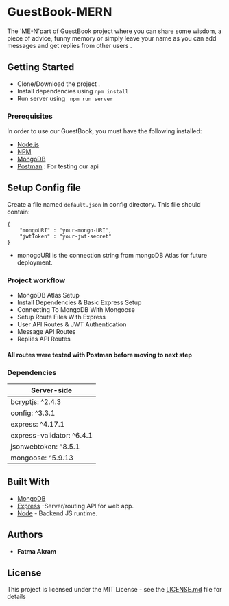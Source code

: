 # GuestBook-MERN
The 'ME-N'part of GuestBook project where you can share some wisdom, a piece of advice, funny memory or simply leave your name as you can add messages and get replies from other users .


## Getting Started

- Clone/Download the project .
- Install dependencies using ``` npm install ```
- Run server using ``` npm run server```

### Prerequisites

In order to use our GuestBook, you must have the following installed:

- [Node.js](https://nodejs.org/)
- [NPM](https://nodejs.org/)
- [MongoDB](http://www.mongodb.org/)
- [Postman](https://www.postman.com/) : For testing our api

## Setup Config file

Create a file named `default.json` in config directory. This file should contain:

```
{
    "mongoURI" : "your-mongo-URI",
    "jwtToken" : "your-jwt-secret"
}

```
* monogoURI is the connection string from mongoDB Atlas for future deployment.

### Project workflow

- MongoDB Atlas Setup
- Install Dependencies & Basic Express Setup
- Connecting To MongoDB With Mongoose
- Setup Route Files With Express
- User API Routes & JWT Authentication
- Message API Routes
- Replies API Routes
#### **All routes were tested with Postman before moving to next step**

### Dependencies

| Server-side
| ---
|bcryptjs: ^2.4.3
|config: ^3.3.1
|express: ^4.17.1
|express-validator: ^6.4.1
|jsonwebtoken: ^8.5.1
|mongoose: ^5.9.13

## Built With

- [MongoDB](https://github.com/mongodb/mongo) 
- [Express](https://github.com/expressjs/express) -Server/routing API for web app.
- [Node](https://github.com/nodejs/node) - Backend JS runtime.

## Authors

* **Fatma Akram**


## License

This project is licensed under the MIT License - see the [LICENSE.md](LICENSE.md) file for details

